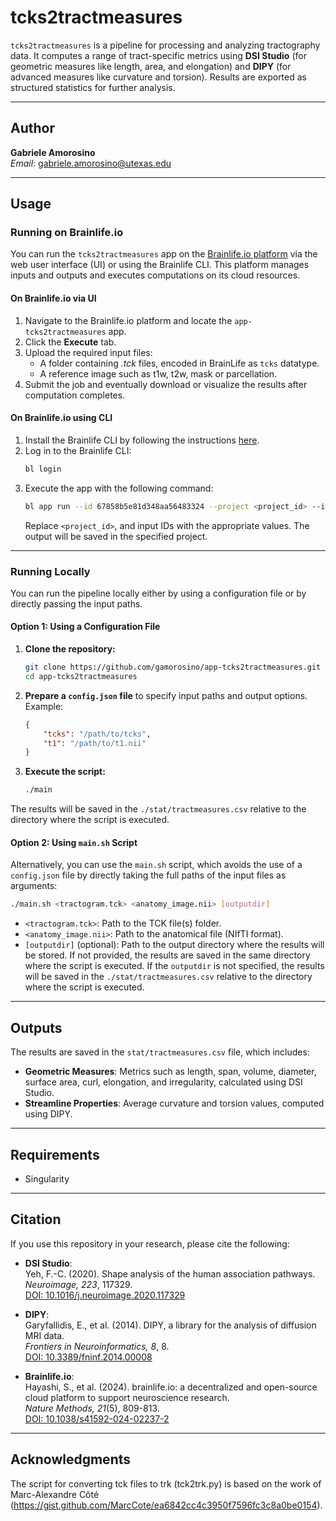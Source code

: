 
# tcks2tractmeasures

`tcks2tractmeasures` is a pipeline for processing and analyzing tractography data. It computes a range of tract-specific metrics using **DSI Studio** (for geometric measures like length, area, and elongation) and **DIPY** (for advanced measures like curvature and torsion). Results are exported as structured statistics for further analysis.

---

## Author

**Gabriele Amorosino**  
*Email*: gabriele.amorosino@utexas.edu  

---

## Usage

### Running on Brainlife.io

You can run the `tcks2tractmeasures` app on the [Brainlife.io platform](https://brainlife.io) via the web user interface (UI) or using the Brainlife CLI. This platform manages inputs and outputs and executes computations on its cloud resources.

#### On Brainlife.io via UI

1. Navigate to the Brainlife.io platform and locate the `app-tcks2tractmeasures` app.
2. Click the **Execute** tab.
3. Upload the required input files:
   - A folder containing _.tck_ files, encoded in BrainLife as `tcks` datatype.
   - A reference image such as t1w, t2w, mask or parcellation.
4. Submit the job and eventually download or visualize the results after computation completes.

#### On Brainlife.io using CLI

1. Install the Brainlife CLI by following the instructions [here](https://brainlife.io/docs/cli/install/).
2. Log in to the Brainlife CLI:
   ```bash
   bl login
   ```
3. Execute the app with the following command:
   ```bash
   bl app run --id 67858b5e81d348aa56483324 --project <project_id> --input tcks:<tcks_id> --input reference:<reference_id>
   ```
   Replace `<project_id>`, and input IDs with the appropriate values. The output will be saved in the specified project.

---

### Running Locally

You can run the pipeline locally either by using a configuration file or by directly passing the input paths.

#### **Option 1: Using a Configuration File**

1. **Clone the repository:**
   ```bash
   git clone https://github.com/gamorosino/app-tcks2tractmeasures.git
   cd app-tcks2tractmeasures
   ```

2. **Prepare a `config.json` file** to specify input paths and output options. Example:
   ```json
   {
       "tcks": "/path/to/tcks",
       "t1": "/path/to/t1.nii"
   }
   ```

3. **Execute the script:**
   ```bash
   ./main
   ```

The results will be saved in the `./stat/tractmeasures.csv` relative to the directory where the script is executed.

#### **Option 2: Using `main.sh` Script**

Alternatively, you can use the `main.sh` script, which avoids the use of a `config.json` file by directly taking the full paths of the input files as arguments:

   ```bash
   ./main.sh <tractogram.tck> <anatomy_image.nii> [outputdir]
   ```

- `<tractogram.tck>`: Path to the TCK file(s) folder.
- `<anatomy_image.nii>`: Path to the anatomical file (NIfTI format).
- `[outputdir]` (optional): Path to the output directory where the results will be stored. If not provided, the results are saved in the same directory where the script is executed. 
If the `outputdir` is not specified, the results will be saved in the `./stat/tractmeasures.csv` relative to the directory where the script is executed.

---

## Outputs

The results are saved in the `stat/tractmeasures.csv` file, which includes:
  - **Geometric Measures**: Metrics such as length, span, volume, diameter, surface area, curl, elongation, and irregularity, calculated using DSI Studio.
  - **Streamline Properties**: Average curvature and torsion values, computed using DIPY.

---

## Requirements

- Singularity

---

## Citation

If you use this repository in your research, please cite the following:

- **DSI Studio**:  
  Yeh, F.-C. (2020). Shape analysis of the human association pathways.  
  *Neuroimage, 223*, 117329.  
  [DOI: 10.1016/j.neuroimage.2020.117329](https://doi.org/10.1016/j.neuroimage.2020.117329)

- **DIPY**:  
  Garyfallidis, E., et al. (2014). DIPY, a library for the analysis of diffusion MRI data.  
  *Frontiers in Neuroinformatics, 8*, 8.  
  [DOI: 10.3389/fninf.2014.00008](https://doi.org/10.3389/fninf.2014.00008)

- **Brainlife.io**:  
  Hayashi, S., et al. (2024). brainlife.io: a decentralized and open-source cloud platform to support neuroscience research.  
  *Nature Methods, 21*(5), 809-813.  
  [DOI: 10.1038/s41592-024-02237-2](https://doi.org/10.1038/s41592-024-02237-2)

---

## Acknowledgments
The script for converting tck files to trk (tck2trk.py) is based on the work of Marc-Alexandre Côté (https://gist.github.com/MarcCote/ea6842cc4c3950f7596fc3c8a0be0154).
